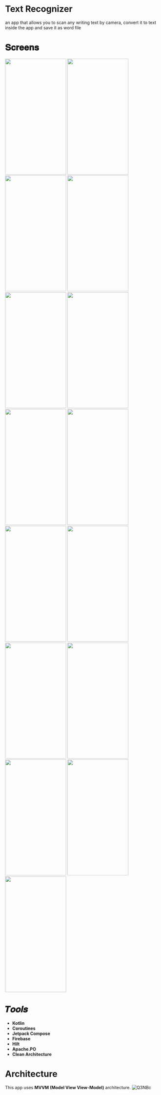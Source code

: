 # Text Recognizer
an app that allows you to scan any writing text by camera, convert it to text inside the app and save it as word file
# 𝐒𝐜𝐫𝐞𝐞𝐧𝐬
<img src="https://github.com/Mohamed-Hosam-eldien/Text_Recognizer/assets/80238599/4c415d10-9c88-414a-84ff-9c0add008d48" width=200  height=380>
<img src="https://github.com/Mohamed-Hosam-eldien/Text_Recognizer/assets/80238599/1090bea7-fdfb-49eb-8db8-6c9129a6639a" width=200  height=380>
<img src="https://github.com/Mohamed-Hosam-eldien/Text_Recognizer/assets/80238599/29c5791e-d49c-49e2-b55a-836664841843" width=200  height=380>
<img src="https://github.com/Mohamed-Hosam-eldien/Text_Recognizer/assets/80238599/6fd9655a-983a-405b-beec-9cc31d0e2eb2" width=200  height=380>
<img src="https://github.com/Mohamed-Hosam-eldien/Text_Recognizer/assets/80238599/64de94fb-a830-4479-b474-a95167d88c80" width=200  height=380>
<img src="https://github.com/Mohamed-Hosam-eldien/Text_Recognizer/assets/80238599/6385ae61-38ea-4ea3-be56-af7f1ece7aa0" width=200  height=380>
<img src="https://github.com/Mohamed-Hosam-eldien/Text_Recognizer/assets/80238599/58c8e581-d28a-4c61-9204-0a14ac4ca675" width=200  height=380>
<img src="https://github.com/Mohamed-Hosam-eldien/Text_Recognizer/assets/80238599/04ffc6b9-f210-4963-af0e-657cf613a836" width=200  height=380>
<img src="https://github.com/Mohamed-Hosam-eldien/Text_Recognizer/assets/80238599/4112466e-5202-4b88-b928-a8dadec04998" width=200  height=380>
<img src="https://github.com/Mohamed-Hosam-eldien/Text_Recognizer/assets/80238599/9703ba50-e67c-4673-841c-c30dc2a95b87" width=200  height=380>
<img src="https://github.com/Mohamed-Hosam-eldien/Text_Recognizer/assets/80238599/40aeadc3-c2ee-4331-8b52-2db00f9944de" width=200  height=380>
<img src="https://github.com/Mohamed-Hosam-eldien/Text_Recognizer/assets/80238599/0faf4e93-6ead-4aae-a25c-579a5dc77e61" width=200  height=380>
<img src="https://github.com/Mohamed-Hosam-eldien/Text_Recognizer/assets/80238599/bf77b663-6658-4147-8a9c-b5ac196525ba" width=200  height=380>
<img src="https://github.com/Mohamed-Hosam-eldien/Text_Recognizer/assets/80238599/271d0f23-6ab7-46e4-b7f6-0b58d12d5321" width=200  height=380>
<img src="https://github.com/Mohamed-Hosam-eldien/Text_Recognizer/assets/80238599/ecf5b1d0-9193-492f-9445-42b737c865f7" width=200  height=380>


# 𝑻𝒐𝒐𝒍𝒔
- **Kotlin**
- **Coroutines**
- **Jetpack Compose**
- **Firebase**
- **Hilt**
- **Apache.PO**
- **Clean Architecture**
# Architecture 
This app uses **MVVM (Model View View-Model)** architecture.
![Q3NBc](https://user-images.githubusercontent.com/62480395/159254664-fee91587-2a62-4858-a8f4-4ab41e6a7c6e.png)
